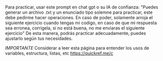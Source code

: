 Para practicar, usar este prompt en chat gpt o su IA de confianza:
"Puedes generar un archivo .txt y un enunciado tipo solemne para practicar, este debe pedirme hacer operaciones. En caso de poder, solamente arroja el siguiente ejercicio cuando tengas mi codigo, en caso de que mi respuesta sea erronea, corrigela, si no está buena, no me enviaras el siguiente ejercicio"
De esta manera, podrás practicar adecuadamente, puedes ajustarlo según tus necesidades.


*IMPORTANTE*
Considerar a leer esta página para entender los usos de variables, estructura, listas, etc
https://quickref.me/c
